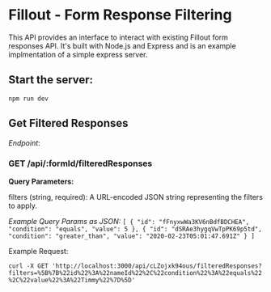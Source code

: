# Fillout - Form Response Filtering

This API provides an interface to interact with existing Fillout form responses API. It's built with Node.js and Express and is an example implmentation of a simple express server.


## Start the server:
```npm run dev```


## Get Filtered Responses

*Endpoint*:

### GET /api/:formId/filteredResponses

**Query Parameters:**

filters (string, required): A URL-encoded JSON string representing the filters to apply.

*Example Query Params as JSON:*
```[ { "id": "fFnyxwWa3KV6nBdfBDCHEA", "condition": "equals", "value": 5 }, { "id": "dSRAe3hygqVwTpPK69p5td", "condition": "greater_than", "value": "2020-02-23T05:01:47.691Z" } ]```

Example Request:

```curl -X GET 'http://localhost:3000/api/cLZojxk94ous/filteredResponses?filters=%5B%7B%22id%22%3A%22nameId%22%2C%22condition%22%3A%22equals%22%2C%22value%22%3A%22Timmy%22%7D%5D'```

